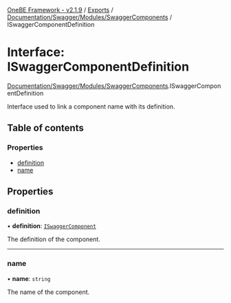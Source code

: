 [OneBE Framework - v2.1.9](../README.md) / [Exports](../modules.md) / [Documentation/Swagger/Modules/SwaggerComponents](../modules/Documentation_Swagger_Modules_SwaggerComponents.md) / ISwaggerComponentDefinition

# Interface: ISwaggerComponentDefinition

[Documentation/Swagger/Modules/SwaggerComponents](../modules/Documentation_Swagger_Modules_SwaggerComponents.md).ISwaggerComponentDefinition

Interface used to link a component name with its definition.

## Table of contents

### Properties

- [definition](Documentation_Swagger_Modules_SwaggerComponents.ISwaggerComponentDefinition.md#definition)
- [name](Documentation_Swagger_Modules_SwaggerComponents.ISwaggerComponentDefinition.md#name)

## Properties

### definition

• **definition**: [`ISwaggerComponent`](Documentation_Swagger_Modules_SwaggerComponents.ISwaggerComponent.md)

The definition of the component.

___

### name

• **name**: `string`

The name of the component.
